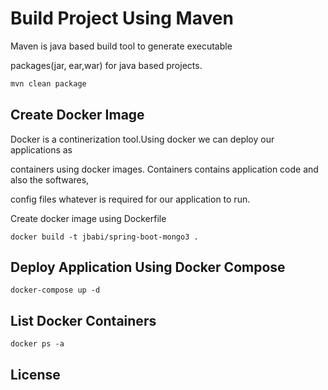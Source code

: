# Build Project Using Maven

Maven is java based build tool to generate executable 

packages(jar, ear,war) for java based projects.

```bash
mvn clean package
```

## Create Docker Image
Docker is a continerization tool.Using docker we can deploy our applications as 

containers using docker images. Containers contains application code and also the softwares,

config files whatever is required for our application to run.

Create docker image using Dockerfile


```docker
docker build -t jbabi/spring-boot-mongo3 .
```

## Deploy Application Using Docker Compose 

```docker-compose 
docker-compose up -d 
```

## List Docker Containers
```docker
docker ps -a
```
## License
